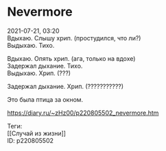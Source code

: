 Nevermore
==========

   
 2021-07-21, 03:20   
  Вдыхаю. Слышу хрип. (простудился, что ли?)   
 Выдыхаю. Тихо.   
   
 Вдыхаю. Опять хрип. (ага, только на вдохе)   
 Задержал дыхание. Тихо.   
 Выдыхаю. Хрип. (???)   
   
 Задержал дыхание. Хрип. (???????????)   
   
 Это была птица за окном.   
    
 <https://diary.ru/~zHz00/p220805502_nevermore.htm>   
   
 Теги:   
 [[Случай из жизни]]   
 ID: p220805502